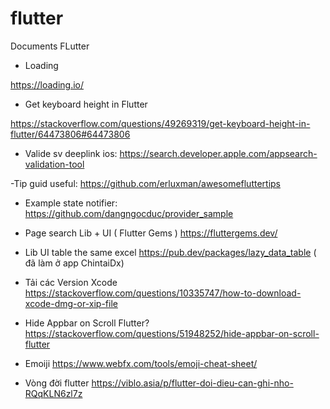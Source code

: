 # flutter
Documents FLutter
- Loading

https://loading.io/
- Get keyboard height in Flutter

https://stackoverflow.com/questions/49269319/get-keyboard-height-in-flutter/64473806#64473806

- Valide sv deeplink 
ios: https://search.developer.apple.com/appsearch-validation-tool

-Tip guid useful:
https://github.com/erluxman/awesomefluttertips

- Example state notifier:
https://github.com/dangngocduc/provider_sample

- Page search Lib + UI ( Flutter Gems )
https://fluttergems.dev/

- Lib UI table the same excel
https://pub.dev/packages/lazy_data_table ( đã làm ở app ChintaiDx)

- Tải các Version Xcode
https://stackoverflow.com/questions/10335747/how-to-download-xcode-dmg-or-xip-file

- Hide Appbar on Scroll Flutter?
https://stackoverflow.com/questions/51948252/hide-appbar-on-scroll-flutter

- Emoiji
https://www.webfx.com/tools/emoji-cheat-sheet/

- Vòng đời flutter
https://viblo.asia/p/flutter-doi-dieu-can-ghi-nho-RQqKLN6zl7z

